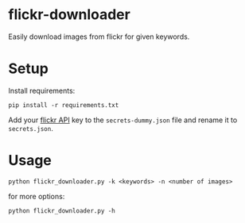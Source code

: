 # flickr-downloader
Easily download images from flickr for given keywords.

# Setup
Install requirements:
```
pip install -r requirements.txt
```
Add your [flickr API](https://www.flickr.com/services/api/misc.api_keys.html) key to the ```secrets-dummy.json``` file and rename it to ```secrets.json```.
# Usage
```
python flickr_downloader.py -k <keywords> -n <number of images>
```

for more options:
```
python flickr_downloader.py -h
```
